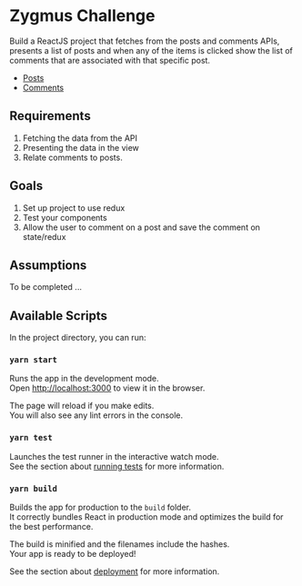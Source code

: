 # Zygmus Challenge

Build a ReactJS project that fetches from the posts and comments APIs, presents a list of
posts and when any of the items is clicked show the list of comments that are associated with
that specific post.

- [Posts](https://jsonplaceholder.typicode.com/posts)
- [Comments](https://jsonplaceholder.typicode.com/comments)

## Requirements

1. Fetching the data from the API
2. Presenting the data in the view
3. Relate comments to posts.

## Goals

1. Set up project to use redux
2. Test your components
3. Allow the user to comment on a post and save the comment on state/redux

## Assumptions

To be completed ...

## Available Scripts

In the project directory, you can run:

### `yarn start`

Runs the app in the development mode.\
Open [http://localhost:3000](http://localhost:3000) to view it in the browser.

The page will reload if you make edits.\
You will also see any lint errors in the console.

### `yarn test`

Launches the test runner in the interactive watch mode.\
See the section about [running tests](https://facebook.github.io/create-react-app/docs/running-tests) for more information.

### `yarn build`

Builds the app for production to the `build` folder.\
It correctly bundles React in production mode and optimizes the build for the best performance.

The build is minified and the filenames include the hashes.\
Your app is ready to be deployed!

See the section about [deployment](https://facebook.github.io/create-react-app/docs/deployment) for more information.
